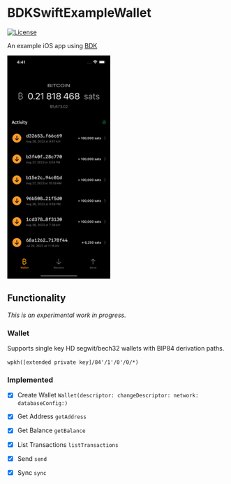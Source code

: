 # BDKSwiftExampleWallet

[![License](https://img.shields.io/badge/license-MIT%2FApache--2.0-blue.svg)](https://github.com/reez/BDKSwiftExampleWallet/blob/main/LICENSE)

An example iOS app using [BDK](https://github.com/bitcoindevkit)

<img src="Docs/bitcoin-screen.png" alt="Screenshot" width="236" height="511">

## Functionality

*This is an experimental work in progress.*

### Wallet

Supports single key HD segwit/bech32 wallets with BIP84 derivation paths. 

`wpkh([extended private key]/84'/1'/0'/0/*)`

### Implemented

- [x] Create Wallet `Wallet(descriptor: changeDescriptor: network: databaseConfig:)`

- [x] Get Address `getAddress`

- [x] Get Balance `getBalance`

- [x] List Transactions `listTransactions`

- [x] Send `send`

- [x] Sync `sync`

